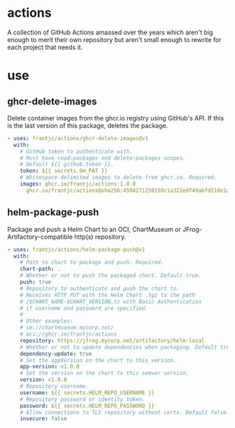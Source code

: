 # actions

A collection of GitHub Actions amassed over the years which aren't big enough to merit their own repository but aren't small enough to rewrite for each project that needs it.

# use

## ghcr-delete-images

Delete container images from the ghcr.io registry using GitHub's API. If this is the last version of this package, deletes the package.

```yml
- uses: frantjc/actions/ghcr-delete-images@v1
  with:
    # GitHub token to authenticate with.
    # Must have read:packages and delete:packages scopes.
    # Default ${{ github.token }}.
    token: ${{ secrets.GH_PAT }}
    # Whitespace-delimited images to delete from ghcr.io. Required.
    images: ghcr.io/frantjc/actions:1.0.0
      ghcr.io/frantjc/actions@sha256:4594271250150c1a322ed749abfd218e1a8c6eb1ade90872e325a664412e2037
```

## helm-package-push

Package and push a Helm Chart to an OCI, ChartMuseum or JFrog-Artifactory-compatible http(s) repository.

```yml
- uses: frantjc/actions/helm-package-push@v1
  with:
    # Path to chart to package and push. Required.
    chart-path: .
    # Whether or not to push the packaged chart. Default true.
    push: true
    # Repository to authenticate and push the chart to.
    # Receives HTTP PUT with the Helm Chart .tgz to the path
    # /$CHART_NAME-$CHART_VERSION.tz with Basic Authentication
    # if username and password are specified.
    #
    # Other examples:
    # cm://chartmuseum.mycorp.net/
    # oci://ghcr.io/frantjc/actions
    repository: https://jfrog.mycorp.net/artifactory/helm-local
    # Whether or not to update dependencies when packaging. Default true.
    dependency-update: true
    # Set the appVersion on the chart to this version.
    app-version: v1.0.0
    # Set the version on the chart to this semver version.
    version: v1.0.0
    # Repository username.
    username: ${{ secrets.HELM_REPO_USERNAME }}
    # Repository password or identity token.
    password: ${{ secrets.HELM_REPO_PASSWORD }}
    # Allow connections to TLS repository without certs. Default false.
    insecure: false
```
